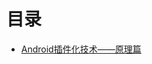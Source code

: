 
# 目录

- [Android插件化技术——原理篇](https://github.com/Demo-H/Android-Notes/blob/master/notes/android/Android插件化技术——原理篇.md)
